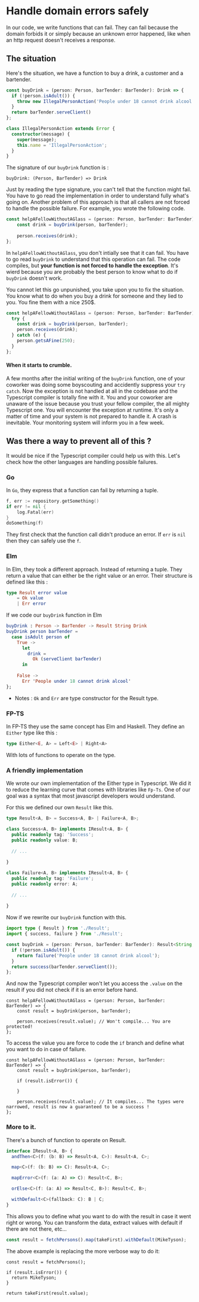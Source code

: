 # Handle domain errors safely

In our code, we write functions that can fail. They can fail because the domain forbids it or simply because an unknown error happened, like when an http request doesn't receives a response.

## The situation

Here's the situation, we have a function to buy a drink, a customer and a bartender.

```typescript
const buyDrink = (person: Person, barTender: BarTender): Drink => {
  if (!person.isAdult()) {
    throw new IllegalPersonAction('People under 18 cannot drink alcool');
  }
  return barTender.serveClient()
};

class IllegalPersonAction extends Error {
  constructor(message) {
    super(message);
    this.name = 'IllegalPersonAction';
  }
}
```

The signature of our `buyDrink` function is :
```
buyDrink: (Person, BarTender) => Drink
```
Just by reading the type signature, you can't tell that the function might fail.
You have to go read the implementation in order to understand fully what's going on.
Another problem of this approach is that all callers are not forced to handle the possible failure.
For example, you wrote the following code.

```typescript
const helpAFellowWithoutAGlass = (person: Person, barTender: BarTender) => {
    const drink = buyDrink(person, barTender);
    
    person.receives(drink);
};
```

In `helpAFellowWithoutAGlass`, you don't intially see that it can fail. 
You have to go read `buyDrink` to understand that this operation can fail.
The code compiles, but <b>your function is not forced to handle the exception</b>.
It's wierd because you are probably the best person to know what to do if `buyDrink` doesn't work.

You cannot let this go unpunished, you take upon you to fix the situation. 
You know what to do when you buy a drink for someone and they lied to you. You fine them with a nice 250$.

```typescript
const helpAFellowWithoutAGlass = (person: Person, barTender: BarTender): Drink => {
  try {
    const drink = buyDrink(person, barTender);
    person.receives(drink);
  } catch (e) {
    person.getsAFine(250);
  }
};
```
#### When it starts to crumble.

A few months after the initial writing of the `buyDrink` function, one of your coworker was doing some boyscouting and accidently suppress your `try catch`.
Now the exception is not handled at all in the codebase and the Typescript compiler is totally fine with it.
You and your coworker are unaware of the issue because you trust your fellow compiler, the all mighty Typescript one.
You will encounter the exception at runtime. It's only a matter of time and your system is not prepared to handle it.
A crash is inevitable. Your monitoring system will inform you in a few week.

## Was there a way to prevent all of this ?

It would be nice if the Typescript compiler could help us with this. Let's check how the other languages are handling possible failures.

### Go
In `Go`, they express that a function can fail by returning a tuple.
```Go
f, err := repository.getSomething()
if err != nil {
    log.Fatal(err)
}
doSomething(f)
```
They first check that the function call didn't produce an error. If `err` is `nil` then they can safely use the `f`.

### Elm

In Elm, they took a different approach. Instead of returning a tuple. They return a value that can either be the right value or an error.
Their structure is defined like this :
```elm
type Result error value
    = Ok value
    | Err error
```
If we code our `buyDrink` function in Elm
``` elm
buyDrink : Person -> BarTender -> Result String Drink
buyDrink person barTender =
  case isAdult person of 
    True ->
      let 
        drink =
          Ok (serveClient barTender)
      in
        
    False ->
      Err 'People under 18 cannot drink alcool'
};
```
* Notes : `Ok` and `Err` are type constructor for the Result type.

### FP-TS

In FP-TS they use the same concept has Elm and Haskell. 
They define an `Either` type like this :

```typescript
type Either<E, A> = Left<E> | Right<A>
```
With lots of functions to operate on the type.

### A friendly implementation

We wrote our own implementation of the Either type in Typescript. We did it to reduce the learning curve that comes with libraries like `Fp-Ts`. One of our goal was a syntax that most javascript developers would understand.

For this we defined our own `Result` like this.
```typescript
type Result<A, B> = Success<A, B> | Failure<A, B>;

class Success<A, B> implements IResult<A, B> {
  public readonly tag: 'Success';
  public readonly value: B;
  
  // ...
  
}

class Failure<A, B> implements IResult<A, B> {
  public readonly tag: 'Failure';
  public readonly error: A;
  
  // ...
  
}
```
Now if we rewrite our `buyDrink` function with this.
```typescript
import type { Result } from './Result';
import { success, failure } from './Result';

const buyDrink = (person: Person, barTender: BarTender): Result<String, Drink> => {
  if (!person.isAdult()) {
    return failure('People under 18 cannot drink alcool');
  }
  return success(barTender.serveClient());
};
```
And now the Typescript compiler won't let you access the `.value` on the result if you did not check if it is an error before hand.
```
const helpAFellowWithoutAGlass = (person: Person, barTender: BarTender) => {
    const result = buyDrink(person, barTender);
    
    person.receives(result.value); // Won't compile... You are protected!
};
```
To access the value you are force to code the `if` branch and define what you want to do in case of failure.
```
const helpAFellowWithoutAGlass = (person: Person, barTender: BarTender) => {
    const result = buyDrink(person, barTender);
    
    if (result.isError()) {
      
    }
    
    person.receives(result.value); // It compiles... The types were narrowed, result is now a guaranteed to be a success !
};
```

### More to it.

There's a bunch of function to operate on Result.
```typescript
interface IResult<A, B> {
  andThen<C>(f: (b: B) => Result<A, C>): Result<A, C>;

  map<C>(f: (b: B) => C): Result<A, C>;

  mapError<C>(f: (a: A) => C): Result<C, B>;

  orElse<C>(f: (a: A) => Result<C, B>): Result<C, B>;

  withDefault<C>(fallback: C): B | C;
}
```
This allows you to define what you want to do with the result in case it went right or wrong. 
You can transform the data, extract values with default if there are not there, etc...
```typescript
const result = fetchPersons().map(takeFirst).withDefault(MikeTyson);
```
The above example is replacing the more verbose way to do it:
```
const result = fetchPersons();

if (result.isError()) {
  return MikeTyson;
}

return takeFirst(result.value);

```
